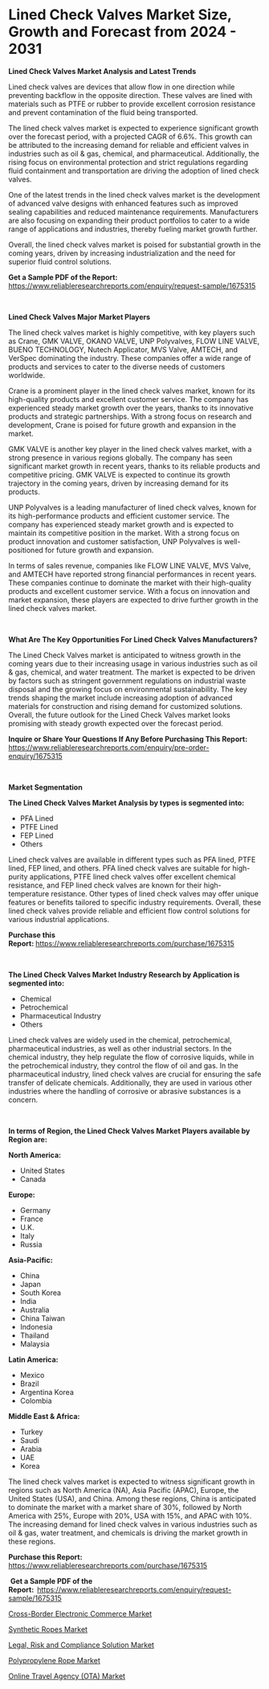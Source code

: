 <p><h1>Lined Check Valves Market Size, Growth and Forecast from 2024 - 2031</h1></p><p><strong>Lined Check Valves Market Analysis and Latest Trends</strong></p>
<p><p>Lined check valves are devices that allow flow in one direction while preventing backflow in the opposite direction. These valves are lined with materials such as PTFE or rubber to provide excellent corrosion resistance and prevent contamination of the fluid being transported.</p><p>The lined check valves market is expected to experience significant growth over the forecast period, with a projected CAGR of 6.6%. This growth can be attributed to the increasing demand for reliable and efficient valves in industries such as oil & gas, chemical, and pharmaceutical. Additionally, the rising focus on environmental protection and strict regulations regarding fluid containment and transportation are driving the adoption of lined check valves.</p><p>One of the latest trends in the lined check valves market is the development of advanced valve designs with enhanced features such as improved sealing capabilities and reduced maintenance requirements. Manufacturers are also focusing on expanding their product portfolios to cater to a wide range of applications and industries, thereby fueling market growth further.</p><p>Overall, the lined check valves market is poised for substantial growth in the coming years, driven by increasing industrialization and the need for superior fluid control solutions.</p></p>
<p><strong>Get a Sample PDF of the Report:&nbsp;</strong> <a href="https://www.reliableresearchreports.com/enquiry/request-sample/1675315">https://www.reliableresearchreports.com/enquiry/request-sample/1675315</a></p>
<p>&nbsp;</p>
<p><strong>Lined Check Valves Major Market Players</strong></p>
<p><p>The lined check valves market is highly competitive, with key players such as Crane, GMK VALVE, OKANO VALVE, UNP Polyvalves, FLOW LINE VALVE, BUENO TECHNOLOGY, Nutech Applicator, MVS Valve, AMTECH, and VerSpec dominating the industry. These companies offer a wide range of products and services to cater to the diverse needs of customers worldwide.</p><p>Crane is a prominent player in the lined check valves market, known for its high-quality products and excellent customer service. The company has experienced steady market growth over the years, thanks to its innovative products and strategic partnerships. With a strong focus on research and development, Crane is poised for future growth and expansion in the market.</p><p>GMK VALVE is another key player in the lined check valves market, with a strong presence in various regions globally. The company has seen significant market growth in recent years, thanks to its reliable products and competitive pricing. GMK VALVE is expected to continue its growth trajectory in the coming years, driven by increasing demand for its products.</p><p>UNP Polyvalves is a leading manufacturer of lined check valves, known for its high-performance products and efficient customer service. The company has experienced steady market growth and is expected to maintain its competitive position in the market. With a strong focus on product innovation and customer satisfaction, UNP Polyvalves is well-positioned for future growth and expansion.</p><p>In terms of sales revenue, companies like FLOW LINE VALVE, MVS Valve, and AMTECH have reported strong financial performances in recent years. These companies continue to dominate the market with their high-quality products and excellent customer service. With a focus on innovation and market expansion, these players are expected to drive further growth in the lined check valves market.</p></p>
<p>&nbsp;</p>
<p><strong>What Are The Key Opportunities For Lined Check Valves Manufacturers?</strong></p>
<p><p>The Lined Check Valves market is anticipated to witness growth in the coming years due to their increasing usage in various industries such as oil & gas, chemical, and water treatment. The market is expected to be driven by factors such as stringent government regulations on industrial waste disposal and the growing focus on environmental sustainability. The key trends shaping the market include increasing adoption of advanced materials for construction and rising demand for customized solutions. Overall, the future outlook for the Lined Check Valves market looks promising with steady growth expected over the forecast period.</p></p>
<p><strong>Inquire or Share Your Questions If Any Before Purchasing This Report:</strong> <a href="https://www.reliableresearchreports.com/enquiry/pre-order-enquiry/1675315">https://www.reliableresearchreports.com/enquiry/pre-order-enquiry/1675315</a></p>
<p>&nbsp;</p>
<p><strong>Market Segmentation</strong></p>
<p><strong>The Lined Check Valves Market Analysis by types is segmented into:</strong></p>
<p><ul><li>PFA Lined</li><li>PTFE Lined</li><li>FEP Lined</li><li>Others</li></ul></p>
<p><p>Lined check valves are available in different types such as PFA lined, PTFE lined, FEP lined, and others. PFA lined check valves are suitable for high-purity applications, PTFE lined check valves offer excellent chemical resistance, and FEP lined check valves are known for their high-temperature resistance. Other types of lined check valves may offer unique features or benefits tailored to specific industry requirements. Overall, these lined check valves provide reliable and efficient flow control solutions for various industrial applications.</p></p>
<p><strong>Purchase this Report:&nbsp;</strong><a href="https://www.reliableresearchreports.com/purchase/1675315">https://www.reliableresearchreports.com/purchase/1675315</a></p>
<p>&nbsp;</p>
<p><strong>The Lined Check Valves Market Industry Research by Application is segmented into:</strong></p>
<p><ul><li>Chemical</li><li>Petrochemical</li><li>Pharmaceutical Industry</li><li>Others</li></ul></p>
<p><p>Lined check valves are widely used in the chemical, petrochemical, pharmaceutical industries, as well as other industrial sectors. In the chemical industry, they help regulate the flow of corrosive liquids, while in the petrochemical industry, they control the flow of oil and gas. In the pharmaceutical industry, lined check valves are crucial for ensuring the safe transfer of delicate chemicals. Additionally, they are used in various other industries where the handling of corrosive or abrasive substances is a concern.</p></p>
<p>&nbsp;</p>
<p><strong>In terms of Region, the Lined Check Valves Market Players available by Region are:</strong></p>
<p>
    <p> <strong> North America: </strong>
        <ul>
            <li>United States</li>
            <li>Canada</li>
        </ul>
        </p> 
    <p> <strong> Europe: </strong>
        <ul>
            <li>Germany</li>
            <li>France</li>
            <li>U.K.</li>
            <li>Italy</li>
            <li>Russia</li>
        </ul>
        </p> 
    <p> <strong> Asia-Pacific: </strong>
        <ul>
            <li>China</li>
            <li>Japan</li>
            <li>South Korea</li>
            <li>India</li>
            <li>Australia</li>
            <li>China Taiwan</li>
            <li>Indonesia</li>
            <li>Thailand</li>
            <li>Malaysia</li>
        </ul>
        </p> 
    <p> <strong> Latin America: </strong>
        <ul>
            <li>Mexico</li>
            <li>Brazil</li>
            <li>Argentina Korea</li>
            <li>Colombia</li>
        </ul>
        </p> 
    <p> <strong> Middle East & Africa: </strong>
        <ul>
            <li>Turkey</li>
            <li>Saudi</li>
            <li>Arabia</li>
            <li>UAE</li>
            <li>Korea</li>
        </ul>
    </p>
    </p>
<p><p>The lined check valves market is expected to witness significant growth in regions such as North America (NA), Asia Pacific (APAC), Europe, the United States (USA), and China. Among these regions, China is anticipated to dominate the market with a market share of 30%, followed by North America with 25%, Europe with 20%, USA with 15%, and APAC with 10%. The increasing demand for lined check valves in various industries such as oil & gas, water treatment, and chemicals is driving the market growth in these regions.</p></p>
<p><strong>Purchase this Report: </strong><a href="https://www.reliableresearchreports.com/purchase/1675315">https://www.reliableresearchreports.com/purchase/1675315</a></p>
<p>&nbsp;<strong>Get a Sample PDF of the Report:&nbsp;&nbsp;</strong><a href="https://www.reliableresearchreports.com/enquiry/request-sample/1675315">https://www.reliableresearchreports.com/enquiry/request-sample/1675315</a></p>
<p><strong></strong></p>
<p><p><a href="https://medium.com/@lisastevens48/cross-border-electronic-commerce-market-comprehensive-assessment-by-type-application-and-59d5ed5203b6">Cross-Border Electronic Commerce Market</a></p><p><a href="https://github.com/Krish2023na/Market-Research-Report-List-3/blob/main/synthetic-ropes-market.md">Synthetic Ropes Market</a></p><p><a href="https://medium.com/@patriciaknight1961/analyzing-legal-risk-and-compliance-solution-market-global-industry-perspective-and-forecast-3aacc8cdfe7c">Legal, Risk and Compliance Solution Market</a></p><p><a href="https://github.com/RickHolmes3/Market-Research-Report-List-3/blob/main/polypropylene-rope-market.md">Polypropylene Rope Market</a></p><p><a href="https://medium.com/@lisastevens48/analyzing-online-travel-agency-ota-market-global-industry-perspective-and-forecast-2024-to-cbca54017b98">Online Travel Agency (OTA) Market</a></p></p>